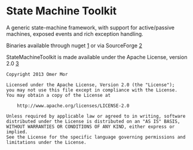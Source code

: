 State Machine Toolkit
=====================

A generic state-machine framework, with support for active/passive machines, exposed events and rich exception handling.

Binaries available through nuget [1] or via SourceForge [2]

StateMachineToolkit is made available under the Apache License, version 2.0 [3]

    Copyright 2013 Omer Mor

    Licensed under the Apache License, Version 2.0 (the "License");
    you may not use this file except in compliance with the License.
    You may obtain a copy of the License at

        http://www.apache.org/licenses/LICENSE-2.0

    Unless required by applicable law or agreed to in writing, software
    distributed under the License is distributed on an "AS IS" BASIS,
    WITHOUT WARRANTIES OR CONDITIONS OF ANY KIND, either express or implied.
    See the License for the specific language governing permissions and
    limitations under the License.
   

  [1]: https://nuget.org/packages/StateMachineToolkit
  [2]: http://sourceforge.net/projects/smtoolkit/
  [3]: http://www.apache.org/licenses/LICENSE-2.0
